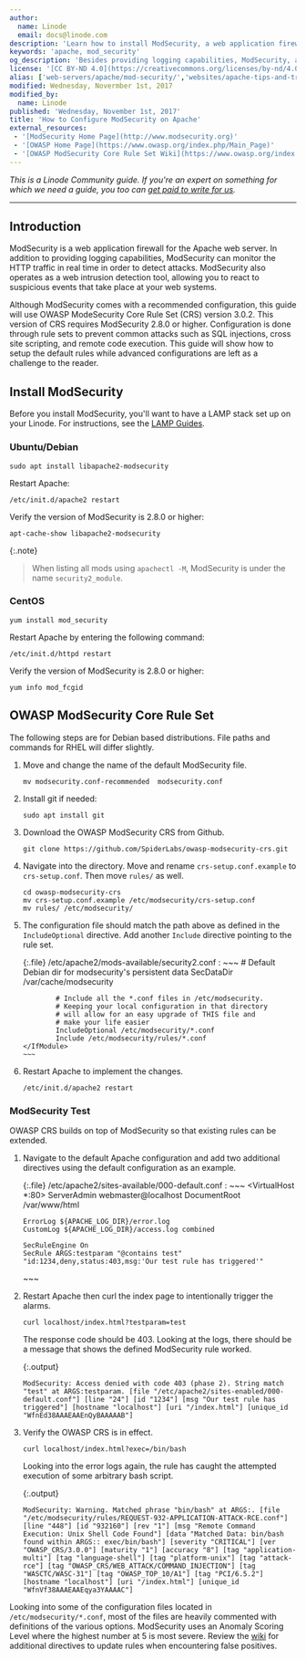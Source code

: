 ```yaml
---
author:
  name: Linode
  email: docs@linode.com
description: 'Learn how to install ModSecurity, a web application firewall for the Apache server, which provides logging capabilities and real time monitoring.'
keywords: 'apache, mod_security'
og_description: 'Besides providing logging capabilities, ModSecurity, as a web-detection tool, can monitor the HTTP traffic in real time in order to spot attacks. This guide shows how to load and run ModSecurity on your Linode.'
license: '[CC BY-ND 4.0](https://creativecommons.org/licenses/by-nd/4.0)'
alias: ['web-servers/apache/mod-security/','websites/apache-tips-and-tricks/modsecurity-on-apache/','web-servers/apache-tips-and-tricks/modsecurity-on-apache/']
modified: Wednesday, Novermber 1st, 2017
modified_by:
  name: Linode
published: 'Wednesday, November 1st, 2017'
title: 'How to Configure ModSecurity on Apache'
external_resources:
 - '[ModSecurity Home Page](http://www.modsecurity.org)'
 - '[OWASP Home Page](https://www.owasp.org/index.php/Main_Page)'
 - '[OWASP ModSecurity Core Rule Set Wiki](https://www.owasp.org/index.php/Category:OWASP_ModSecurity_Core_Rule_Set_Project#tab=Installation)'
---
```


*This is a Linode Community guide. If you're an expert on something for which we need a guide, you too can [get paid to write for us](/docs/contribute).*

---

## Introduction

ModSecurity is a web application firewall for the Apache web server. In addition to providing logging capabilities, ModSecurity can monitor the HTTP traffic in real time in order to detect attacks. ModSecurity also operates as a web intrusion detection tool, allowing you to react to suspicious events that take place at your web systems.

Although ModSecurity comes with a recommended configuration, this guide will use OWASP ModeSecurity Core Rule Set (CRS) version 3.0.2. This version of CRS requires ModSecurity 2.8.0 or higher. Configuration is done through rule sets to prevent common attacks such as SQL injections, cross site scripting, and remote code execution. This guide will show how to setup the default rules while advanced configurations are left as a challenge to the reader.

## Install ModSecurity

Before you install ModSecurity, you'll want to have a LAMP stack set up on your Linode. For instructions, see the [LAMP Guides](/docs/websites/lamp/).

### Ubuntu/Debian

    sudo apt install libapache2-modsecurity

Restart Apache:

    /etc/init.d/apache2 restart

Verify the version of ModSecurity is 2.8.0 or higher:

    apt-cache-show libapache2-modsecurity

{:.note}
>
> When listing all mods using `apachectl -M`, ModSecurity is under the name `security2_module`.

### CentOS

    yum install mod_security

Restart Apache by entering the following command:

    /etc/init.d/httpd restart

Verify the version of ModSecurity is 2.8.0 or higher:

    yum info mod_fcgid

## OWASP ModSecurity Core Rule Set

The following steps are for Debian based distributions. File paths and commands for RHEL will differ slightly.

1.  Move and change the name of the default ModSecurity file.

        mv modsecurity.conf-recommended  modsecurity.conf

2.  Install git if needed:

        sudo apt install git

3.  Download the OWASP ModSecurity CRS from Github.

        git clone https://github.com/SpiderLabs/owasp-modsecurity-crs.git

4.  Navigate into the directory. Move and rename `crs-setup.conf.example` to `crs-setup.conf`. Then move `rules/` as well.

        cd owasp-modsecurity-crs
        mv crs-setup.conf.example /etc/modsecurity/crs-setup.conf
        mv rules/ /etc/modsecurity/

5.  The configuration file should match the path above as defined in the `IncludeOptional` directive. Add another `Include` directive pointing to the rule set.

    {:.file}
    /etc/apache2/mods-available/security2.conf
    :   ~~~
        <IfModule security2_module>
                # Default Debian dir for modsecurity's persistent data
                SecDataDir /var/cache/modsecurity

                # Include all the *.conf files in /etc/modsecurity.
                # Keeping your local configuration in that directory
                # will allow for an easy upgrade of THIS file and
                # make your life easier
                IncludeOptional /etc/modsecurity/*.conf
                Include /etc/modsecurity/rules/*.conf
        </IfModule>
        ~~~

6.  Restart Apache to implement the changes.

        /etc/init.d/apache2 restart

### ModSecurity Test
OWASP CRS builds on top of ModSecurity so that existing rules can be extended.

1.  Navigate to the default Apache configuration and add two additional directives using the default configuration as an example.

    {:.file}
    /etc/apache2/sites-available/000-default.conf
    :   ~~~
    <VirtualHost *:80>
        ServerAdmin webmaster@localhost
        DocumentRoot /var/www/html

        ErrorLog ${APACHE_LOG_DIR}/error.log
        CustomLog ${APACHE_LOG_DIR}/access.log combined

        SecRuleEngine On
        SecRule ARGS:testparam "@contains test" "id:1234,deny,status:403,msg:'Our test rule has triggered'"
    </VirtualHost>
        ~~~

2.  Restart Apache then curl the index page to intentionally trigger the alarms.

        curl localhost/index.html?testparam=test

    The response code should be 403. Looking at the logs, there should be a message that shows the defined ModSecurity rule worked.

    {:.output}
    ~~~
    ModSecurity: Access denied with code 403 (phase 2). String match "test" at ARGS:testparam. [file "/etc/apache2/sites-enabled/000-default.conf"] [line "24"] [id "1234"] [msg "Our test rule has triggered"] [hostname "localhost"] [uri "/index.html"] [unique_id "WfnEd38AAAEAAEnQyBAAAAAB"]
    ~~~

3.  Verify the OWASP CRS is in effect.

        curl localhost/index.html?exec=/bin/bash

    Looking into the error logs again, the rule has caught the attempted execution of some arbitrary bash script.

    {:.output}
    ~~~
    ModSecurity: Warning. Matched phrase "bin/bash" at ARGS:. [file "/etc/modsecurity/rules/REQUEST-932-APPLICATION-ATTACK-RCE.conf"] [line "448"] [id "932160"] [rev "1"] [msg "Remote Command Execution: Unix Shell Code Found"] [data "Matched Data: bin/bash found within ARGS:: exec/bin/bash"] [severity "CRITICAL"] [ver "OWASP_CRS/3.0.0"] [maturity "1"] [accuracy "8"] [tag "application-multi"] [tag "language-shell"] [tag "platform-unix"] [tag "attack-rce"] [tag "OWASP_CRS/WEB_ATTACK/COMMAND_INJECTION"] [tag "WASCTC/WASC-31"] [tag "OWASP_TOP_10/A1"] [tag "PCI/6.5.2"] [hostname "localhost"] [uri "/index.html"] [unique_id "WfnVf38AAAEAAEqya3YAAAAC"]
    ~~~

Looking into some of the configuration files located in `/etc/modsecurity/*.conf`, most of the files are heavily commented with definitions of the various options. ModSecurity uses an Anomaly Scoring Level where the highest number at 5 is most severe. Review the [wiki](https://github.com/SpiderLabs/ModSecurity/wiki) for additional directives to update rules when encountering false positives.

